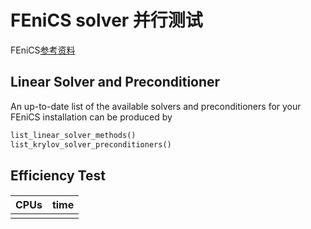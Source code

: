 # FEniCS solver 并行测试
FEniCS[参考资料](https://fenicsproject.org/pub/tutorial/html/._ftut1017.html)
## Linear Solver and Preconditioner 
An up-to-date list of the available solvers and preconditioners for your FEniCS installation can be produced by
```python
list_linear_solver_methods()
list_krylov_solver_preconditioners()
```

## Efficiency Test
#### 
| CPUs | time |
| ---- | ---- |
|      |      |